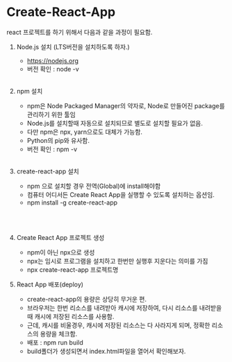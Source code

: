 # Create-React-App

react 프로젝트를 하기 위해서 다음과 같을 과정이 필요함.

1.  Node.js 설치 (LTS버전을 설치하도록 하자.)
    -   https://nodejs.org
    -   버전 확인 : node -v
        <br><br>
2.  npm 설치
    -   npm은 Node Packaged Manager의 약자로, Node로 만들어진 package를 관리하기 위한 툴임
    -   Node.js를 설치할때 자동으로 설치되므로 별도로 설치할 필요가 없음.
    -   다만 npm은 npx, yarn으로도 대체가 가능함.
    -   Python의 pip와 유사함.
    -   버전 확인 : npm -v
        <br><br>
3.  create-react-app 설치

    -   npm 으로 설치할 경우 전역(Global)에 install해야함
    -   컴퓨터 어디서든 Create React App을 실행할 수 있도록 설치하는 옵션임.
    -   npm install -g create-react-app

    <br><br>

4.  Create React App 프로젝트 생성

    -   npm이 아닌 npx으로 생성
    -   npx는 임시로 프로그램을 설치하고 한번만 실행후 지운다는 의미를 가짐
    -   npx create-react-app 프로젝트명

5.  React App 배포(deploy)
    -   create-react-app의 용량은 상당히 무거운 편.
    -   브라우저는 한번 리소스를 내려받아 캐시에 저장하여, 다시 리소스를 내려받을때 캐시에 저장된 리소스를 사용함.
    -   근데, 캐시를 비울경우, 캐시에 저장된 리소스는 다 사라지게 되며, 정확한 리소스의 용량을 체크함.
    -   배포 : npm run build
    -   build폴더가 생성되면서 index.html파일을 열어서 확인해보자.
